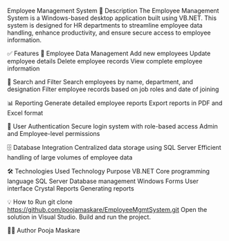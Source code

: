 Employee Management System
🚀 Description
The Employee Management System is a Windows-based desktop application built using VB.NET.
This system is designed for HR departments to streamline employee data handling, enhance productivity, and ensure secure access to employee information.

✅ Features
🏢 Employee Data Management
Add new employees
Update employee details
Delete employee records
View complete employee information


🔎 Search and Filter
Search employees by name, department, and designation
Filter employee records based on job roles and date of joining


📊 Reporting
Generate detailed employee reports
Export reports in PDF and Excel format


🔐 User Authentication
Secure login system with role-based access
Admin and Employee-level permissions


🗄️ Database Integration
Centralized data storage using SQL Server
Efficient handling of large volumes of employee data



🛠️ Technologies Used
Technology	Purpose
VB.NET	Core programming language
SQL Server	Database management
Windows Forms	User interface
Crystal Reports	Generating reports



💡 How to Run
git clone https://github.com/poojamaskare/EmployeeMgmtSystem.git
Open the solution in Visual Studio.
Build and run the project.


👩‍💻 Author
Pooja Maskare

